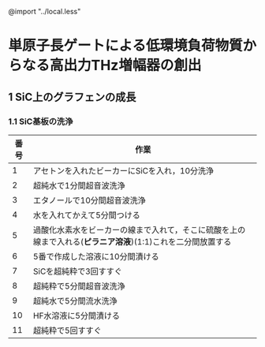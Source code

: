 @import "../local.less"
# 単原子長ゲートによる低環境負荷物質からなる高出力THz増幅器の創出

## 1 SiC上のグラフェンの成長

### 1.1 SiC基板の洗浄
| 番号 |作業|  
|---|---|
|1|アセトンを入れたビーカーにSiCを入れ，10分洗浄   |  
|2|超純水で1分間超音波洗浄|
|3|エタノールで10分間超音波洗浄 |
|4|水を入れてかえて5分間つける|
|5|過酸化水素水をビーカーの線まで入れて，そこに硫酸を上の線まで入れる(**ピラニア溶液**)(1:1)これを二分間放置する|
|6|5番で作成した溶液に10分間漬ける|
|7|SiCを超純粋で3回すすぐ|
|8|超純粋で5分間超音波洗浄|
|9|超純水で5分間流水洗浄|
|10|HF水溶液に5分間漬ける|
|11|超純粋で5回すすぐ|

### 
